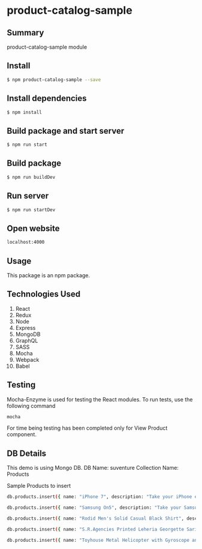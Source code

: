 # product-catalog-sample

## Summary

product-catalog-sample module

## Install

```sh
$ npm product-catalog-sample --save
```
## Install dependencies
```sh
$ npm install
```

## Build package and start server
```sh 
$ npm run start 
```

## Build package
```sh 
$ npm run buildDev 
```

## Run server
```sh
$ npm run startDev
```

## Open website
```sh
localhost:4000
```

## Usage
This package is an npm package.

## Technologies Used

1. React
1. Redux
1. Node
1. Express
1. MongoDB
1. GraphQL
1. SASS
1. Mocha
1. Webpack
1. Babel


## Testing
Mocha-Enzyme is used for testing the React modules. To run tests, use the following command
```sh
mocha
```
For time being testing has been completed only for View Product component.

## DB Details
This demo is using Mongo DB. 
DB Name: suventure
Collection Name: Products

Sample Products to insert
```sh
db.products.insert({ name: "iPhone 7", description: "Take your iPhone experience to the next level with iPhone 7. Featuring new camera systems, a better battery-life, an efficient processor and powerful stereo speakers, this smartphone will drastically enhance your iPhone experience. With a sharp and vibrant display, and a sleek water-resistant body, this phone is as powerful as it is attractive.", brand: "iPhone", price: 56000, url: "https://rukminim1.flixcart.com/image/832/832/mobile/b/g/z/apple-iphone-7-mn9c2hn-a-original-imaerm2gugbjfjvg.jpeg?q=70", availability: 5, category: "electronics" });

db.products.insert({ name: "Samsung On5", description: "Take your Samsung experience to the next level with Samsung on5. With a sharp and vibrant display, and a sleek water-resistant body, this phone is as powerful as it is attractive.", brand: "Samsung", price: 16000, url: "https://rukminim1.flixcart.com/image/832/832/mobile/h/k/z/samsung-galaxy-on-nxt-sm-g610fzkgins-original-imaenkzp2qtzjbhz.jpeg?q=70", availability: 5, category: "electronics" });

db.products.insert({ name: "Rodid Men's Solid Casual Black Shirt", description: "RODID stylish jet black slim fit shirt is perfect for the casual / semi-formal outing. Featured with trendy double pockets on the front along with piping panels of the same color. This shirt also features flapped button holders at the sleeves. The cotton fabric keeps you comfortable throughout the day.", brand: "Rodid", price: 500, url: "https://rukminim1.flixcart.com/image/832/832/shirt/q/2/p/rodsdph-b-rodid-l-original-imaeyvytzzx5hbhg.jpeg?q=70", availability: 5, category: "clothing"});

db.products.insert({ name: "S.R.Agencies Printed Leheria Georgette Sari - Orange", description: "This model has a Height of 5 feet 10 inches Bust 32 inches and is wearing a of Size S", brand: "Leheria", price: 1019.50, url: "https://rukminim1.flixcart.com/image/832/832/sari/j/t/x/1-1-sjm319m-8-s-r-agencies-free-original-imaehbk6mqwjsqcz.jpeg?q=70", availability: 3, category: "clothing"});

db.products.insert({ name: "Toyhouse Metal Helicopter with Gyroscope and LED Lights", description: "The next generation of toy helicopters has finally arrived and it comes in the form of the S107G. This particular toy helicopter can be controlled from your mobile smartphone. Just attach the transmitter to your phone and you are all set to have some good fun. The helicopter comes with a Gyro technology which helps stabilize the toy while it is still in mid-air. This makes flying more easier for your child.", brand: "Toyhouse", price: 1259, url: "https://rukminim1.flixcart.com/image/832/832/remote-control-toy/a/z/c/toyhouse-speed-helicopter-3-channel-infrared-remote-control-with-original-imaedhfc35hndtgc.jpeg?q=70", availability: 0, category: "toys"});


```
